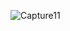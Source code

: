 ![Capture11](https://user-images.githubusercontent.com/101867596/182027818-6dfd9d16-3d5a-413a-a22c-f6064753cbed.PNG)
